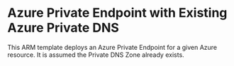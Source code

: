 # Azure Private Endpoint with Existing Azure Private DNS
This ARM template deploys an Azure Private Endpoint for a given Azure resource.  It is assumed the Private DNS Zone already exists.
